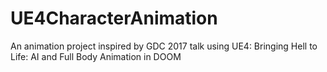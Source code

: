 # UE4CharacterAnimation
An animation project inspired by GDC 2017 talk using UE4: Bringing Hell to Life: AI and Full Body Animation in DOOM
